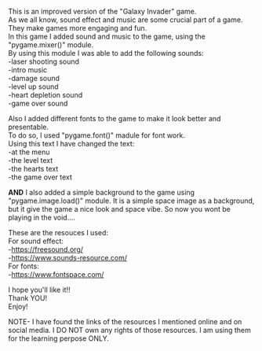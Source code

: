 This is an improved version of the "Galaxy Invader" game.
<br>
As we all know, sound effect and music are some crucial part of a game. They make games more engaging and fun.
<br>
In this game I added sound and music to the game, using the "pygame.mixer()" module.
<br>
By using this module I was able to add the following sounds:
<br>
-laser shooting sound
<br>
-intro music
<br>
-damage sound
<br>
-level up sound
<br>
-heart depletion sound
<br>
-game over sound

Also I added different fonts to the game to make it look better and presentable.
<br>
To do so, I used "pygame.font()" madule for font work.
<br>
Using this text I have changed the text:
<br>
-at the menu
<br>
-the level text
<br>
-the hearts text
<br>
-the game over text

**AND**
I also added a simple background to the game using "pygame.image.load()" module.
It is a simple space image as a background, but it give the game a nice look and space vibe.
So now you wont be playing in the void....

These are the resouces I used:
<br>
For sound effect:
<br>
-https://freesound.org/
<br>
-https://www.sounds-resource.com/
<br>
For fonts:
<br>
-https://www.fontspace.com/

I hope you'll like it!!
<br>
Thank YOU!
<br>
Enjoy!



NOTE- I have found the links of the resources I mentioned online and on social media. I DO NOT own any rights of those resources. I am using them for the learning perpose ONLY.
